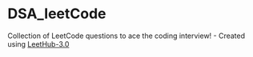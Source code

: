 # DSA_leetCode
Collection of LeetCode questions to ace the coding interview! - Created using [LeetHub-3.0](https://github.com/raphaelheinz/LeetHub-3.0)
